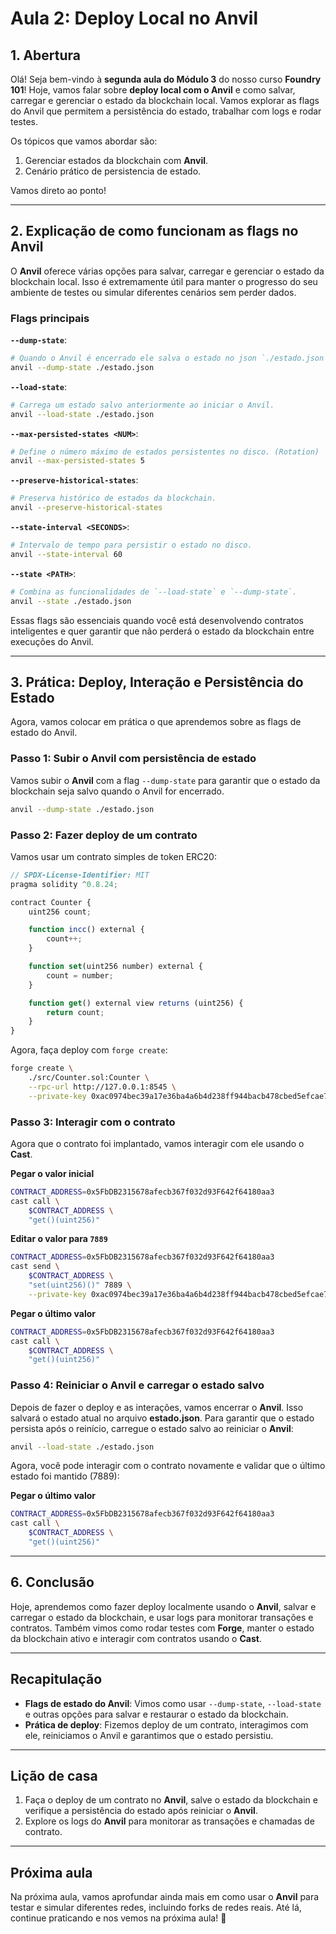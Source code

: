 # Aula 2: Deploy Local no Anvil

## 1. Abertura

Olá! Seja bem-vindo à **segunda aula do Módulo 3** do nosso curso **Foundry 101**! Hoje, vamos falar sobre **deploy local com o Anvil** e como salvar, carregar e gerenciar o estado da blockchain local. Vamos explorar as flags do Anvil que permitem a persistência do estado, trabalhar com logs e rodar testes.

Os tópicos que vamos abordar são:

1. Gerenciar estados da blockchain com **Anvil**.
2. Cenário prático de persistencia de estado.

Vamos direto ao ponto!

---

## 2. Explicação de como funcionam as flags no Anvil

O **Anvil** oferece várias opções para salvar, carregar e gerenciar o estado da blockchain local. Isso é extremamente útil para manter o progresso do seu ambiente de testes ou simular diferentes cenários sem perder dados.

### Flags principais

**`--dump-state`**:

```bash
# Quando o Anvil é encerrado ele salva o estado no json `./estado.json`. Isso inclui contas, contratos e balances.
anvil --dump-state ./estado.json
```

**`--load-state`**:

```bash
# Carrega um estado salvo anteriormente ao iniciar o Anvil.
anvil --load-state ./estado.json
```

**`--max-persisted-states <NUM>`**:

```bash
# Define o número máximo de estados persistentes no disco. (Rotation)
anvil --max-persisted-states 5
```

**`--preserve-historical-states`**:

```bash
# Preserva histórico de estados da blockchain.
anvil --preserve-historical-states
```

**`--state-interval <SECONDS>`**:

```bash
# Intervalo de tempo para persistir o estado no disco.
anvil --state-interval 60
```

**`--state <PATH>`**:

```bash
# Combina as funcionalidades de `--load-state` e `--dump-state`.
anvil --state ./estado.json
```

Essas flags são essenciais quando você está desenvolvendo contratos inteligentes e quer garantir que não perderá o estado da blockchain entre execuções do Anvil.

---

## 3. Prática: Deploy, Interação e Persistência do Estado

Agora, vamos colocar em prática o que aprendemos sobre as flags de estado do Anvil.

### Passo 1: Subir o Anvil com persistência de estado

Vamos subir o **Anvil** com a flag `--dump-state` para garantir que o estado da blockchain seja salvo quando o Anvil for encerrado.

```bash
anvil --dump-state ./estado.json
```

### Passo 2: Fazer deploy de um contrato

Vamos usar um contrato simples de token ERC20:

```javascript
// SPDX-License-Identifier: MIT
pragma solidity ^0.8.24;

contract Counter {
    uint256 count;

    function incc() external {
        count++;
    }

    function set(uint256 number) external {
        count = number;
    }

    function get() external view returns (uint256) {
        return count;
    }
}

```

Agora, faça deploy com `forge create`:

```bash
forge create \
    ./src/Counter.sol:Counter \
    --rpc-url http://127.0.0.1:8545 \
    --private-key 0xac0974bec39a17e36ba4a6b4d238ff944bacb478cbed5efcae784d7bf4f2ff80
```

### Passo 3: Interagir com o contrato

Agora que o contrato foi implantado, vamos interagir com ele usando o **Cast**.

**Pegar o valor inicial**

```bash
CONTRACT_ADDRESS=0x5FbDB2315678afecb367f032d93F642f64180aa3
cast call \
    $CONTRACT_ADDRESS \
    "get()(uint256)"
```

**Editar o valor para `7889`**

```bash
CONTRACT_ADDRESS=0x5FbDB2315678afecb367f032d93F642f64180aa3
cast send \
    $CONTRACT_ADDRESS \
    "set(uint256)()" 7889 \
    --private-key 0xac0974bec39a17e36ba4a6b4d238ff944bacb478cbed5efcae784d7bf4f2ff80
```

**Pegar o último valor**

```bash
CONTRACT_ADDRESS=0x5FbDB2315678afecb367f032d93F642f64180aa3
cast call \
    $CONTRACT_ADDRESS \
    "get()(uint256)"
```

### Passo 4: Reiniciar o Anvil e carregar o estado salvo

Depois de fazer o deploy e as interações, vamos encerrar o **Anvil**. Isso salvará o estado atual no arquivo **estado.json**. Para garantir que o estado persista após o reinício, carregue o estado salvo ao reiniciar o **Anvil**:

```bash
anvil --load-state ./estado.json
```

Agora, você pode interagir com o contrato novamente e validar que o último estado foi mantido (7889):

**Pegar o último valor**

```bash
CONTRACT_ADDRESS=0x5FbDB2315678afecb367f032d93F642f64180aa3
cast call \
    $CONTRACT_ADDRESS \
    "get()(uint256)"
```


---

## 6. Conclusão

Hoje, aprendemos como fazer deploy localmente usando o **Anvil**, salvar e carregar o estado da blockchain, e usar logs para monitorar transações e contratos. Também vimos como rodar testes com **Forge**, manter o estado da blockchain ativo e interagir com contratos usando o **Cast**.

---

## Recapitulação

- **Flags de estado do Anvil**: Vimos como usar `--dump-state`, `--load-state` e outras opções para salvar e restaurar o estado da blockchain.
- **Prática de deploy**: Fizemos deploy de um contrato, interagimos com ele, reiniciamos o Anvil e garantimos que o estado persistiu.

---

## Lição de casa

1. Faça o deploy de um contrato no **Anvil**, salve o estado da blockchain e verifique a persistência do estado após reiniciar o **Anvil**.
2. Explore os logs do **Anvil** para monitorar as transações e chamadas de contrato.

---

## Próxima aula

Na próxima aula, vamos aprofundar ainda mais em como usar o **Anvil** para testar e simular diferentes redes, incluindo forks de redes reais. Até lá, continue praticando e nos vemos na próxima aula! 👋
